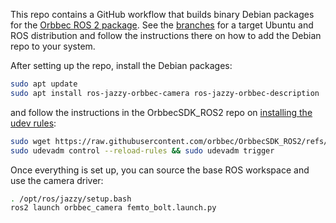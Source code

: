 This repo contains a GitHub workflow that builds binary Debian packages for the [Orbbec ROS 2 package](https://github.com/orbbec/OrbbecSDK_ROS2). See the [branches](https://github.com/mul-cps/orbbec-ros-deb-builder/branches) for a target Ubuntu and ROS distribution and follow the instructions there on how to add the Debian repo to your system.

After setting up the repo, install the Debian packages:
```sh
sudo apt update
sudo apt install ros-jazzy-orbbec-camera ros-jazzy-orbbec-description
```
and follow the instructions in the OrbbecSDK_ROS2 repo on [installing the udev rules](https://github.com/orbbec/OrbbecSDK_ROS2?tab=readme-ov-file#installation-instructions):
```sh
sudo wget https://raw.githubusercontent.com/orbbec/OrbbecSDK_ROS2/refs/heads/main/orbbec_camera/scripts/99-obsensor-libusb.rules -O /etc/udev/rules.d/99-obsensor-libusb.rules
sudo udevadm control --reload-rules && sudo udevadm trigger
```

Once everything is set up, you can source the base ROS workspace and use the camera driver:
```sh
. /opt/ros/jazzy/setup.bash
ros2 launch orbbec_camera femto_bolt.launch.py
```
